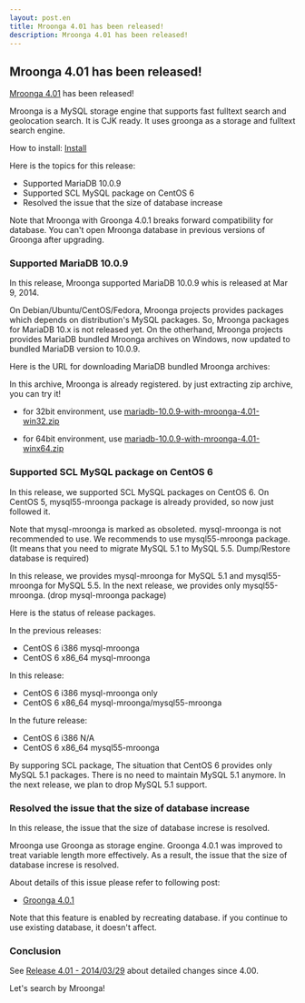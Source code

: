 ```yaml
---
layout: post.en
title: Mroonga 4.01 has been released!
description: Mroonga 4.01 has been released!
---
```


Mroonga 4.01 has been released!
-------------------------------

[Mroonga 4.01](/docs/news.html#release-4-01) has been released!

Mroonga is a MySQL storage engine that supports fast fulltext search and
geolocation search. It is CJK ready. It uses groonga as a storage and
fulltext search engine.

How to install: [Install](/docs/install.html)

Here is the topics for this release:

-   Supported MariaDB 10.0.9
-   Supported SCL MySQL package on CentOS 6
-   Resolved the issue that the size of database increase

Note that Mroonga with Groonga 4.0.1 breaks forward compatibility for
database.
You can't open Mroonga database in previous versions of Groonga after
upgrading.

### Supported MariaDB 10.0.9

In this release, Mroonga supported MariaDB 10.0.9 whis is released at
Mar 9, 2014.

On Debian/Ubuntu/CentOS/Fedora, Mroonga projects provides packages which
depends on distribution's MySQL packages.
So, Mroonga packages for MariaDB 10.x is not released yet. On the
otherhand, Mroonga projects provides MariaDB bundled Mroonga archives on
Windows, now updated to bundled MariaDB version to 10.0.9.

Here is the URL for downloading MariaDB bundled Mroonga archives:

In this archive, Mroonga is already registered. by just extracting zip
archive, you can try it!

-   for 32bit environment, use
    [mariadb-10.0.9-with-mroonga-4.01-win32.zip](http://packages.groonga.org/windows/mroonga/mariadb-10.0.9-with-mroonga-4.01-win32.zip)

<!-- -->

-   for 64bit environment, use
    [mariadb-10.0.9-with-mroonga-4.01-winx64.zip](http://packages.groonga.org/windows/mroonga/mariadb-10.0.9-with-mroonga-4.01-winx64.zip)

### Supported SCL MySQL package on CentOS 6

In this release, we supported SCL MySQL packages on CentOS 6. On CentOS
5, mysql55-mroonga package is already provided, so now just followed it.

Note that mysql-mroonga is marked as obsoleted. mysql-mroonga is not
recommended to use. We recommends to use mysql55-mroonga package. (It
means that you need to migrate MySQL 5.1 to MySQL 5.5. Dump/Restore
database is required)

In this release, we provides mysql-mroonga for MySQL 5.1 and
mysql55-mroonga for MySQL 5.5.
In the next release, we provides only mysql55-mroonga. (drop
mysql-mroonga package)

Here is the status of release packages.

In the previous releases:

-   CentOS 6 i386 mysql-mroonga
-   CentOS 6 x86_64 mysql-mroonga

In this release:

-   CentOS 6 i386 mysql-mroonga only
-   CentOS 6 x86_64 mysql-mroonga/mysql55-mroonga

In the future release:

-   CentOS 6 i386 N/A
-   CentOS 6 x86_64 mysql55-mroonga

By supporing SCL package, The situation that CentOS 6 provides only
MySQL 5.1 packages. There is no need to maintain MySQL 5.1 anymore. In
the next release, we plan to drop MySQL 5.1 support.

### Resolved the issue that the size of database increase

In this release, the issue that the size of database increse is
resolved.

Mroonga use Groonga as storage engine. Groonga 4.0.1 was improved to
treat variable length more effectively. As a result, the issue that the
size of database increse is resolved.

About details of this issue please refer to following post:

-   <span lang="ANN">[Groonga
    4.0.1](http://sourceforge.net/p/groonga/mailman/groonga-talk/thread/20140329123119.df28f70aee9500122c81904f%40clear-code.com/#msg32160675)</span>

Note that this feature is enabled by recreating database. if you
continue to use existing database, it doesn't affect.

### Conclusion

See [Release 4.01 - 2014/03/29](/docs/news.html#release-4-01) about
detailed changes since 4.00.

Let's search by Mroonga!
